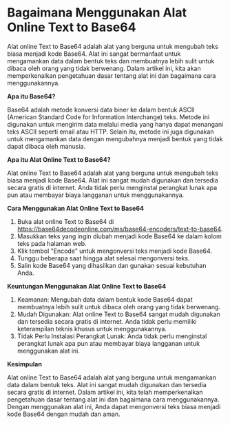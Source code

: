 Bagaimana Menggunakan Alat Online Text to Base64
================================================

Alat online Text to Base64 adalah alat yang berguna untuk mengubah teks biasa menjadi kode Base64. Alat ini sangat bermanfaat untuk mengamankan data dalam bentuk teks dan membuatnya lebih sulit untuk dibaca oleh orang yang tidak berwenang. Dalam artikel ini, kita akan memperkenalkan pengetahuan dasar tentang alat ini dan bagaimana cara menggunakannya.

**Apa itu Base64?**

Base64 adalah metode konversi data biner ke dalam bentuk ASCII (American Standard Code for Information Interchange) teks. Metode ini digunakan untuk mengirim data melalui media yang hanya dapat menangani teks ASCII seperti email atau HTTP. Selain itu, metode ini juga digunakan untuk mengamankan data dengan mengubahnya menjadi bentuk yang tidak dapat dibaca oleh manusia.

**Apa itu Alat Online Text to Base64?**

Alat online Text to Base64 adalah alat yang berguna untuk mengubah teks biasa menjadi kode Base64. Alat ini sangat mudah digunakan dan tersedia secara gratis di internet. Anda tidak perlu menginstal perangkat lunak apa pun atau membayar biaya langganan untuk menggunakannya.

**Cara Menggunakan Alat Online Text to Base64**

1. Buka alat online Text to Base64 di <https://base64decodeonline.com/ms/base64-encoders/text-to-base64>.
2. Masukkan teks yang ingin diubah menjadi kode Base64 ke dalam kolom teks pada halaman web.
3. Klik tombol "Encode" untuk mengonversi teks menjadi kode Base64.
4. Tunggu beberapa saat hingga alat selesai mengonversi teks.
5. Salin kode Base64 yang dihasilkan dan gunakan sesuai kebutuhan Anda.

**Keuntungan Menggunakan Alat Online Text to Base64**

1. Keamanan: Mengubah data dalam bentuk kode Base64 dapat membuatnya lebih sulit untuk dibaca oleh orang yang tidak berwenang.
2. Mudah Digunakan: Alat online Text to Base64 sangat mudah digunakan dan tersedia secara gratis di internet. Anda tidak perlu memiliki keterampilan teknis khusus untuk menggunakannya.
3. Tidak Perlu Instalasi Perangkat Lunak: Anda tidak perlu menginstal perangkat lunak apa pun atau membayar biaya langganan untuk menggunakan alat ini.

**Kesimpulan**

Alat online Text to Base64 adalah alat yang berguna untuk mengamankan data dalam bentuk teks. Alat ini sangat mudah digunakan dan tersedia secara gratis di internet. Dalam artikel ini, kita telah memperkenalkan pengetahuan dasar tentang alat ini dan bagaimana cara menggunakannya. Dengan menggunakan alat ini, Anda dapat mengonversi teks biasa menjadi kode Base64 dengan mudah dan aman.